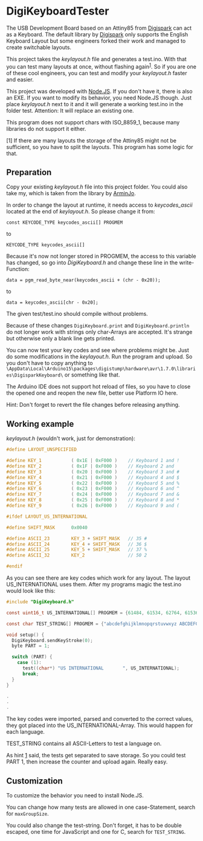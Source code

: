# DigiKeyboardTester

The USB Development Board based on an Attiny85 from [Digispark](http://digistump.com/products/1) can act as a Keyboard.
The default library by [Digispark](https://github.com/digistump/DigistumpArduino) only supports the English Keyboard Layout but some engineers forked their work and managed to create switchable layouts.

This project takes the *keylayout.h* file and generates a test.ino. With that you can test many layouts at once, without flashing again<sup>[1](#1)</sup>. So if you are one of these cool engineers, you can test and modify your *keylayout.h* faster and easier.

This project was developed with [Node.JS](https://nodejs.org/en/). If you don't have it, there is also an EXE. If you want to modify its behavior, you need Node.JS though. Just place *keylayout.h* next to it and it will generate a working test.ino in the folder test. Attention: It will replace an existing one.

This program does not support chars with ISO_8859_1, because many libraries do not support it either.

<a id="1">[1]</a> If there are many layouts the storage of the Attiny85 might not be sufficient, so you have to split the layouts. This program has some logic for that.

## Preparation

Copy your existing *keylayout.h* file into this project folder. You could also take my, which is taken from the library by [ArminJo](https://github.com/ArminJo/DigistumpArduino).

In order to change the layout at runtime, it needs access to *keycodes_ascii* located at the end of *keylayout.h*. So please change it from:

`const KEYCODE_TYPE keycodes_ascii[] PROGMEM`

to

`KEYCODE_TYPE keycodes_ascii[]`

Because it's now not longer stored in PROGMEM, the access to this variable has changed, so go into *DigiKeyboard.h* and change these line in the write-Function:

`data = pgm_read_byte_near(keycodes_ascii + (chr - 0x20));`

to

`data = keycodes_ascii[chr - 0x20];`

The given test/test.ino should compile without problems.

Because of these changes `DigiKeyboard.print` and `DigiKeyboard.println` do not longer work with strings only char-Arrays are accepted. It's strange but otherwise only a blank line gets printed.

You can now test your key codes and see where problems might be. Just do some modifications in the *keylayout.h*. Run the program and upload. So you don't have to copy anything to `\AppData\Local\Arduino15\packages\digistump\hardware\avr\1.7.0\libraries\DigisparkKeyboard\` or something like that.

The Arduino IDE does not support hot reload of files, so you have to close the opened one and reopen the new file, better use Platform IO here.

Hint: Don't forget to revert the file changes before releasing anything.

## Working example

*keylayout.h* (wouldn't work, just for demonstration):

```C
#define LAYOUT_UNSPECIFIED

#define KEY_1           ( 0x1E | 0xF000 )    // Keyboard 1 and !
#define KEY_2           ( 0x1F | 0xF000 )    // Keyboard 2 and
#define KEY_3           ( 0x20 | 0xF000 )    // Keyboard 3 and #
#define KEY_4           ( 0x21 | 0xF000 )    // Keyboard 4 and $
#define KEY_5           ( 0x22 | 0xF000 )    // Keyboard 5 and %
#define KEY_6           ( 0x23 | 0xF000 )    // Keyboard 6 and ^
#define KEY_7           ( 0x24 | 0xF000 )    // Keyboard 7 and &
#define KEY_8           ( 0x25 | 0xF000 )    // Keyboard 8 and *
#define KEY_9           ( 0x26 | 0xF000 )    // Keyboard 9 and (

#ifdef LAYOUT_US_INTERNATIONAL

#define SHIFT_MASK      0x0040

#define ASCII_23        KEY_3 + SHIFT_MASK   // 35 #
#define ASCII_24        KEY_4 + SHIFT_MASK   // 36 $
#define ASCII_25        KEY_5 + SHIFT_MASK   // 37 %
#define ASCII_32        KEY_2                // 50 2

#endif
```

As you can see there are key codes which work for any layout. The layout US_INTERNATIONAL uses them. After my programs magic the test.ino would look like this:

```C
#include "DigiKeyboard.h"

const uint16_t US_INTERNATIONAL[] PROGMEM = {61484, 61534, 62764, 61536, 61537, 61538, 61540, 61996};

const char TEST_STRING[] PROGMEM = {"abcdefghijklmnopqrstuvwxyz ABCDEFGHIJKLMNOPQRSTUVWXYZ 1234567890 !\"#$%&'()*+,-./:;<=>?@[\\]^_`{|}~"};

void setup() {
  DigiKeyboard.sendKeyStroke(0);
  byte PART = 1;

  switch (PART) {
    case (1):
      test((char*) "US INTERNATIONAL       ", US_INTERNATIONAL);
      break;
  }
}

.
.
.
```

The key codes were imported, parsed and converted to the correct values, they got placed into the US_INTERNATIONAL-Array. This would happen for each language.

TEST_STRING contains all ASCII-Letters to test a language on.

As hint [1](#1) said, the tests get separated to save storage. So you could test PART 1, then increase the counter and upload again. Really easy.

## Customization

To customize the behavior you need to install Node.JS.

You can change how many tests are allowed in one case-Statement, search for `maxGroupSize`.

You could also change the test-string. Don't forget, it has to be double escaped, one time for JavaScript and one for C, search for `TEST_STRING`.

